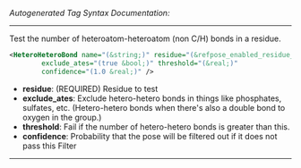<!-- THIS IS AN AUTOGENERATED FILE: Don't edit it directly, instead change the schema definition in the code itself. -->

_Autogenerated Tag Syntax Documentation:_

---
Test the number of heteroatom-heteroatom (non C/H) bonds in a residue.

```xml
<HeteroHeteroBond name="(&string;)" residue="(&refpose_enabled_residue_number;)"
        exclude_ates="(true &bool;)" threshold="(&real;)"
        confidence="(1.0 &real;)" />
```

-   **residue**: (REQUIRED) Residue to test
-   **exclude_ates**: Exclude hetero-hetero bonds in things like phosphates, sulfates, etc. (Hetero-hetero bonds when there's also a double bond to oxygen in the group.)
-   **threshold**: Fail if the number of hetero-hetero bonds is greater than this.
-   **confidence**: Probability that the pose will be filtered out if it does not pass this Filter

---
